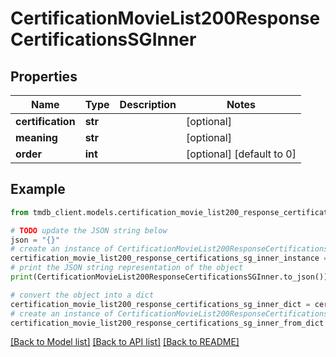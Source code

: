 # CertificationMovieList200ResponseCertificationsSGInner


## Properties

Name | Type | Description | Notes
------------ | ------------- | ------------- | -------------
**certification** | **str** |  | [optional] 
**meaning** | **str** |  | [optional] 
**order** | **int** |  | [optional] [default to 0]

## Example

```python
from tmdb_client.models.certification_movie_list200_response_certifications_sg_inner import CertificationMovieList200ResponseCertificationsSGInner

# TODO update the JSON string below
json = "{}"
# create an instance of CertificationMovieList200ResponseCertificationsSGInner from a JSON string
certification_movie_list200_response_certifications_sg_inner_instance = CertificationMovieList200ResponseCertificationsSGInner.from_json(json)
# print the JSON string representation of the object
print(CertificationMovieList200ResponseCertificationsSGInner.to_json())

# convert the object into a dict
certification_movie_list200_response_certifications_sg_inner_dict = certification_movie_list200_response_certifications_sg_inner_instance.to_dict()
# create an instance of CertificationMovieList200ResponseCertificationsSGInner from a dict
certification_movie_list200_response_certifications_sg_inner_from_dict = CertificationMovieList200ResponseCertificationsSGInner.from_dict(certification_movie_list200_response_certifications_sg_inner_dict)
```
[[Back to Model list]](../README.md#documentation-for-models) [[Back to API list]](../README.md#documentation-for-api-endpoints) [[Back to README]](../README.md)


